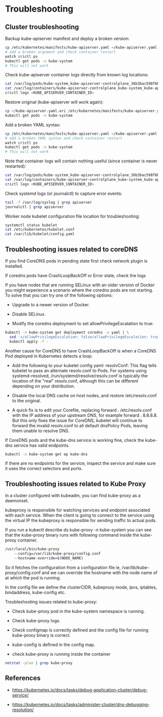 # Troubleshooting


## Cluster troubleshooting

Backup kube-apiserver manifest and deploy a broken version:

```bash
cp /etc/kubernetes/manifests/kube-apiserver.yaml ~/kube-apiserver.yaml.ori
# add a broken argument and check container restart
watch crictl ps
kubectl get pods -n kube-system
# This will not work
```

Check kube-apiserver container logs directly from known log locations:

```bash
cat /var/log/pods/kube-system_kube-apiserver-controlplane_36b3bac598f6bd76f4b97286d2bcb99b/kube-apiserver/4.log
cat /var/log/containers/kube-apiserver-controlplane_kube-system_kube-apiserver-fe91f06c179b5dfd299a2116a9c4c2c06584908d4f3eeebdba5435ccf48227fb.log
crictl logs <KUBE_APISERVER_CONTAINER_ID>
```

Restore original (kube-apiserver will work again):

```bash
cp ~/kube-apiserver.yaml.ori /etc/kubernetes/manifests/kube-apiserver.yaml
kubectl get pods -n kube-system
```

Add a broken YAML syntax:

```bash
cp /etc/kubernetes/manifests/kube-apiserver.yaml ~/kube-apiserver.yaml.ori
# add a broken YAML syntax and check container restart
watch crictl ps
kubectl get pods -n kube-system
# This will not work
```

Note that container logs will contain nothing useful (since container is never restarted):

```bash
cat /var/log/pods/kube-system_kube-apiserver-controlplane_36b3bac598f6bd76f4b97286d2bcb99b/kube-apiserver/4.log
cat /var/log/containers/kube-apiserver-controlplane_kube-system_kube-apiserver-fe91f06c179b5dfd299a2116a9c4c2c06584908d4f3eeebdba5435ccf48227fb.log
crictl logs <KUBE_APISERVER_CONTAINER_ID>
```

Check systemd logs (or journalctl) to capture error events:

```bash
tail -f /var/log/syslog | grep apiserver
journalctl | grep apiserver
```

Worker node kubelet configuration file location for troubleshooting:

```bash
systemctl status kubelet
cat /etc/kubernetes/kubelet.conf
cat /var/lib/kubelet/config.yaml
```

## Troubleshooting issues related to coreDNS

If you find CoreDNS pods in pending state first check network plugin is installed.

If coredns pods have CrashLoopBackOff or Error state, check the logs

If you have nodes that are running SELinux with an older version of Docker you might experience a scenario where the coredns pods are not starting. To solve that you can try one of the following options:

- Upgrade to a newer version of Docker.

- Disable SELinux.

- Modify the coredns deployment to set allowPrivilegeEscalation to true:

```bash
kubectl -n kube-system get deployment coredns -o yaml | \
  sed 's/allowPrivilegeEscalation: false/allowPrivilegeEscalation: true/g' | \
  kubectl apply -f -
```

Another cause for CoreDNS to have CrashLoopBackOff is when a CoreDNS Pod deployed in Kubernetes detects a loop:

- Add the following to your kubelet config yaml: resolvConf: <path-to-your-real-resolv-conf-file> This flag tells kubelet to pass an alternate resolv.conf to Pods. For systems using systemd-resolved, /run/systemd/resolve/resolv.conf is typically the location of the "real" resolv.conf, although this can be different depending on your distribution.

- Disable the local DNS cache on host nodes, and restore /etc/resolv.conf to the original.

- A quick fix is to edit your Corefile, replacing forward . /etc/resolv.conf with the IP address of your upstream DNS, for example forward . 8.8.8.8. But this only fixes the issue for CoreDNS, kubelet will continue to forward the invalid resolv.conf to all default dnsPolicy Pods, leaving them unable to resolve DNS.


If CoreDNS pods and the kube-dns service is working fine, check the kube-dns service has valid endpoints.

```bash
kubectl -n kube-system get ep kube-dns
```

If there are no endpoints for the service, inspect the service and make sure it uses the correct selectors and ports.


## Troubleshooting issues related to Kube Proxy

In a cluster configured with kubeadm, you can find kube-proxy as a daemonset.

kubeproxy is responsible for watching services and endpoint associated with each service. When the client is going to connect to the service using the virtual IP the kubeproxy is responsible for sending traffic to actual pods.

If you run a kubectl describe ds kube-proxy -n kube-system you can see that the kube-proxy binary runs with following command inside the kube-proxy container.

```bash
/usr/local/bin/kube-proxy
    --config=/var/lib/kube-proxy/config.conf
    --hostname-override=$(NODE_NAME)
``` 

So it fetches the configuration from a configuration file ie, /var/lib/kube-proxy/config.conf and we can override the hostname with the node name of at which the pod is running.
 
In the config file we define the clusterCIDR, kubeproxy mode, ipvs, iptables, bindaddress, kube-config etc.

Troubleshooting issues related to kube-proxy:

- Check kube-proxy pod in the kube-system namespace is running.

- Check kube-proxy logs.

- Check configmap is correctly defined and the config file for running kube-proxy binary is correct.

- kube-config is defined in the config map.

- check kube-proxy is running inside the container

```bash
netstat -plan | grep kube-proxy
```

## References

- https://kubernetes.io/docs/tasks/debug-application-cluster/debug-service/

- https://kubernetes.io/docs/tasks/administer-cluster/dns-debugging-resolution/